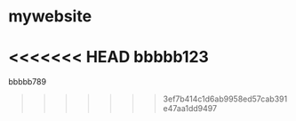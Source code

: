 # mywebsite
<<<<<<< HEAD
bbbbb123
=======
bbbbb789
>>>>>>> 3ef7b414c1d6ab9958ed57cab391e47aa1dd9497
